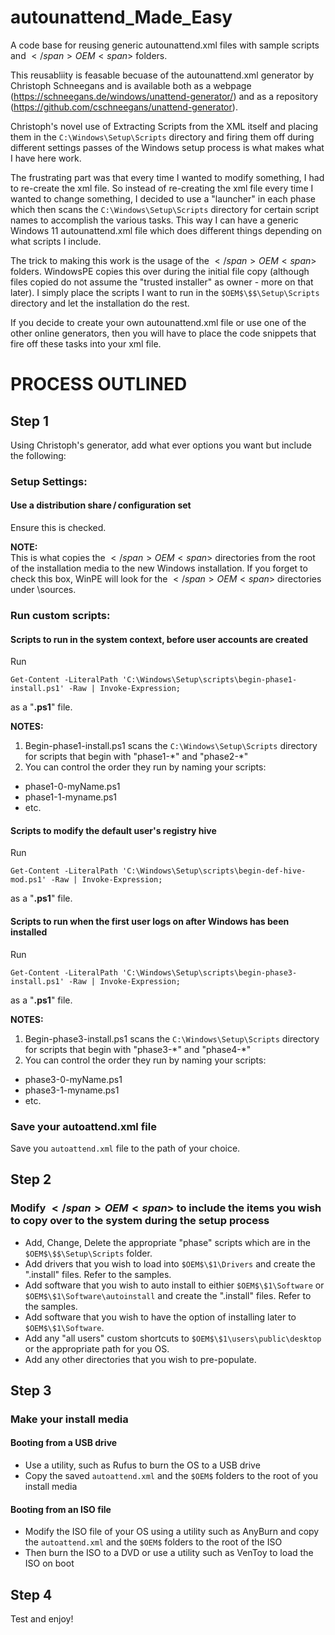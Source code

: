 # autounattend_Made_Easy
A code base for reusing generic autounattend.xml files with sample scripts and <span>$</span>OEM<span>$</span> folders.

This reusabliity is feasable becuase of the autounattend.xml generator by Christoph Schneegans and is available both as a webpage (https://schneegans.de/windows/unattend-generator/) and as a repository (https://github.com/cschneegans/unattend-generator).

Christoph's novel use of Extracting Scripts from the XML itself and placing them in the `C:\Windows\Setup\Scripts` directory and firing them off during different settings passes of the Windows setup process is what makes what I have here work.

The frustrating part was that every time I wanted to modify something, I had to re-create the xml file.  So instead of re-creating the xml file every time I wanted to change something, I decided to use a "launcher" in each phase which then scans the `C:\Windows\Setup\Scripts` directory for certain script names to accomplish the various tasks.  This way I can have a generic Windows 11 autounattend.xml file which does different things depending on what scripts I include.

The trick to making this work is the usage of the <span>$</span>OEM<span>$</span> folders.  WindowsPE copies this over during the initial file copy (although files copied do not assume the "trusted installer" as owner - more on that later).  I simply place the scripts I want to run in the `$OEM$\$$\Setup\Scripts` directory and let the installation do the rest.

If you decide to create your own autounattend.xml file or use one of the other online generators, then you will have to place the code snippets that fire off these tasks into your xml file.

# PROCESS OUTLINED
## Step 1
Using Christoph's generator, add what ever options you want but include the following:
    
### Setup Settings: 
#### Use a distribution share / configuration set
Ensure this is checked.

**NOTE:**  
This is what copies the <span>$</span>OEM<span>$</span> directories from the root of the installation media to the new Windows installation.  If you forget to check this box, WinPE will look for the <span>$</span>OEM<span>$</span> directories under \\sources.

### Run custom scripts:
#### Scripts to run in the system context, before user accounts are created
Run
```
Get-Content -LiteralPath 'C:\Windows\Setup\scripts\begin-phase1-install.ps1' -Raw | Invoke-Expression;
```
as a "**.ps1**" file.

**NOTES:**  
1. Begin-phase1-install.ps1 scans the `C:\Windows\Setup\Scripts` directory for scripts that begin with "phase1-\*" and "phase2-\*"
2. You can control the order they run by naming your scripts:
 - phase1-0-myName.ps1
 - phase1-1-myname.ps1
 - etc.

#### Scripts to modify the default user's registry hive
Run
```
Get-Content -LiteralPath 'C:\Windows\Setup\scripts\begin-def-hive-mod.ps1' -Raw | Invoke-Expression;
```
as a "**.ps1**" file.

#### Scripts to run when the first user logs on after Windows has been installed
Run
```
Get-Content -LiteralPath 'C:\Windows\Setup\scripts\begin-phase3-install.ps1' -Raw | Invoke-Expression;
```
as a "**.ps1**" file.

**NOTES:** 
1. Begin-phase3-install.ps1 scans the `C:\Windows\Setup\Scripts` directory for scripts that begin with "phase3-\*" and "phase4-\*"
2. You can control the order they run by naming your scripts:
 - phase3-0-myName.ps1
 - phase3-1-myname.ps1
 - etc.

### Save your autoattend.xml file
Save you `autoattend.xml` file to the path of your choice.

## Step 2
### Modify <span>$</span>OEM<span>$</span> to include the items you wish to copy over to the system during the setup process
+ Add, Change, Delete the appropriate "phase" scripts which are in the `$OEM$\$$\Setup\Scripts` folder.
+ Add drivers that you wish to load into `$OEM$\$1\Drivers` and create the ".install" files.  Refer to the samples.
+ Add software that you wish to auto install to eithier `$OEM$\$1\Software` or `$OEM$\$1\Software\autoinstall` and create the ".install" files.  Refer to the samples.
+ Add software that you wish to have the option of installing later to `$OEM$\$1\Software`.
+ Add any "all users" custom shortcuts to `$OEM$\$1\users\public\desktop` or the appropriate path for you OS.
+ Add any other directories that you wish to pre-populate.

## Step 3
### Make your install media
#### Booting from a USB drive
+ Use a utility, such as Rufus to burn the OS to a USB drive
+ Copy the saved `autoattend.xml` and the `$OEM$` folders to the root of you install media
#### Booting from an ISO file
+ Modify the ISO file of your OS using a utility such as AnyBurn and copy the `autoattend.xml` and the `$OEM$` folders to the root of the ISO
+ Then burn the ISO to a DVD or use a utility such as VenToy to load the ISO on boot

## Step 4
Test and enjoy!








